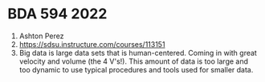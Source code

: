 # BDA 594 2022

1. Ashton Perez
2. https://sdsu.instructure.com/courses/113151
3. Big data is large data sets that is human-centered. Coming in with great velocity and volume (the 4 V's!). This amount of data is too large and too dynamic to use typical procedures and tools used for smaller data.
